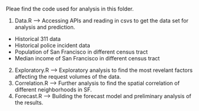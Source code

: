 Pleae find the code used for analysis in this folder.


1. Data.R --> Accessing APIs and reading in csvs to get the data set for analysis and prediction.
  - Historical 311 data
  - Historical police incident data
  - Population of San Francisco in different census tract
  - Median income of San Francisco in different census tract
2. Exploratory.R --> Exploratory analysis to find the most revelant factors affecting the request volumes of the data.
3. Correlation.R --> Further analysis to find the spatial correlation of different neighborhoods in SF.
4. Forecast.R --> Building the forecast model and preliminary analysis of the results.
